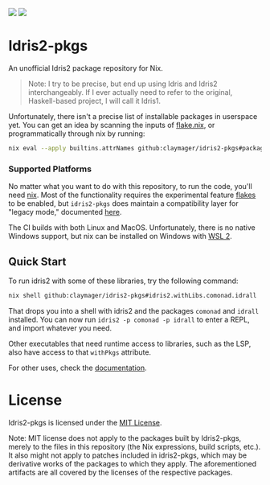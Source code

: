 [![](https://github.com/claymager/idris2-pkgs/actions/workflows/ci-ubuntu.yml/badge.svg)](https://github.com/claymager/idris2-pkgs/actions/workflows/ci-ubuntu.yml)
[![](https://github.com/claymager/idris2-pkgs/actions/workflows/ci-macos.yml/badge.svg)](https://github.com/claymager/idris2-pkgs/actions/workflows/ci-macos.yml)

# Idris2-pkgs

An unofficial Idris2 package repository for Nix.

> Note: I try to be precise, but end up using Idris and Idris2 interchangeably. If I ever actually need to refer to the original, Haskell-based project, I will call it Idris1.

Unfortunately, there isn't a precise list of installable packages in userspace yet. You can get an
idea by scanning the inputs of [flake.nix](flake.nix), or programmatically through nix by running:

```sh
nix eval --apply builtins.attrNames github:claymager/idris2-pkgs#packages.x86_64-linux
```

### Supported Platforms

No matter what you want to do with this repository, to run the code, you'll need [nix]( https://nixos.org/download.html). Most of the functionality requires the experimental feature [flakes](https://nixos.wiki/wiki/Flakes) to be enabled, but `idris2-pkgs` does maintain a compatibility layer for "legacy mode," documented [here](./docs/compat.md).

The CI builds with both Linux and MacOS. Unfortunately, there is no native Windows support, but
nix can be installed on Windows with [WSL 2](https://docs.microsoft.com/en-us/windows/wsl/install-win10#step-2---check-requirements-for-running-wsl-2).

## Quick Start

To run idris2 with some of these libraries, try the following command:

```bash
nix shell github:claymager/idris2-pkgs#idris2.withLibs.comonad.idrall
```

That drops you into a shell with idris2 and the packages `comonad` and `idrall` installed. You can now run `idris2 -p comonad -p idrall` to enter a REPL, and import whatever you need.

Other executables that need runtime access to libraries, such as the LSP, also have access to that `withPkgs` attribute.

For other uses, check the [documentation](./docs/getting-started.md).

# License

Idris2-pkgs is licensed under the [MIT License](LICENSE).

Note: MIT license does not apply to the packages built by Idris2-pkgs,
merely to the files in this repository (the Nix expressions, build
scripts, etc.). It also might not apply to patches
included in idris2-pkgs, which may be derivative works of the packages to
which they apply. The aforementioned artifacts are all covered by the
licenses of the respective packages.
